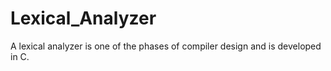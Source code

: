 # Lexical_Analyzer
A lexical analyzer is one of the phases of compiler design and is developed in C.
